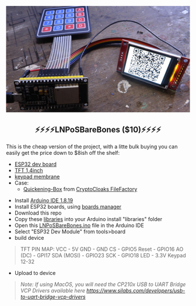 <img src="../images/cheap.png?raw=true">

<h2 align="center">
⚡⚡⚡⚡LNPoSBareBones ($10)⚡⚡⚡⚡
</h2>

This is the cheap version of the project, with a litte bulk buying you can easily get the price down to $8ish off the shelf:

- <a href="https://www.aliexpress.com/item/1005002363389886.html">ESP32 dev board</a>
- <a href="https://www.aliexpress.com/item/1005003505032992.html">TFT 1,4inch</a>
- <a href="https://www.aliexpress.com/item/32993999306.html">keypad membrane</a>
- Case:
  - <a href="https://www.cryptocloaks.com/download/9142/">Quickening-Box</a> from <a href="https://www.cryptocloaks.com/file-factory/">CryptoCloaks FileFactory</a>

* Install <a href="https://www.arduino.cc/en/software">Arduino IDE 1.8.19</a>
* Install ESP32 boards, using <a href="https://docs.espressif.com/projects/arduino-esp32/en/latest/installing.html#installing-using-boards-manager">boards manager</a>
* Download this repo
* Copy these <a href="libraries">libraries</a> into your Arduino install "libraries" folder
* Open this <a href="LNPoSBareBones.ino">LNPoSBareBones.ino</a> file in the Arduino IDE
* Select "ESP32 Dev Module" from tools>board
* build device
> TFT PIN MAP: 
> VCC - 5V
> GND - GND
> CS - GPIO5
> Reset - GPIO16
> AO (DC) - GPI17
> SDA (MOSI) - GPIO23
> SCK - GPIO18
> LED - 3.3V
> Keypad 12-32
* Upload to device

> _Note: If using MacOS, you will need the CP210x USB to UART Bridge VCP Drivers available here https://www.silabs.com/developers/usb-to-uart-bridge-vcp-drivers_
